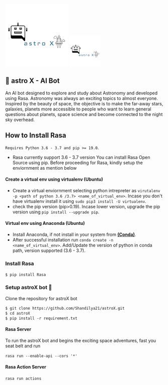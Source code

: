 ![astroX](https://github.com/shandilya21/astroX/raw/master/logo.png)
<img src="logo.png" alt="Logo" width="100" height="100">

## :rocket: astro X - AI Bot 
An AI bot designed to explore and study about Astronomy and developed using Rasa. Astronomy was always an exciting topics to almost everyone. Inspired by the beauty of space, the objective is to make the far-away stars, galaxies, planets more accessible to people who want to learn general questions about planets, space science and become connected to the night sky overhead.

## How to Install Rasa

``` Requires Python 3.6 - 3.7 and pip >= 19.0 ```.
* Rasa currently support 3.6 - 3.7 version You can install Rasa Open Source using pip. Before proceeding for Rasa, kindly setup the enviornment as mention below

#### Create a virtual env using __virtualenv__ (Ubuntu)
* Create a virtual enviornment selecting python intrepreter as ```virutalenv -p <path of python 3.6 /3.7> <name_of_virtual_env>```. Incase you don't have virtualenv install it using ```sudo pip3 install -U virtualenv```.
* check the pip version (pip>0.19). Incase lower version, upgrade the pip version using ```pip install --upgrade pip```.

#### Virtual env using __Anaconda__ (Ubuntu)
* Install Anaconda, if not install in your system from [**(Conda)**](https://www.anaconda.com/products/individual).
* After successful installation run ``` conda create -n <name_of_virtual_env> ```. Add/Update the version of python in conda path,
version supported (3.6 - 3.7).

### Install Rasa
``` $ pip install Rasa ```

### Setup astroX bot :rocket:
Clone the repository for astroX bot

``` 
$ git clone https://github.com/Shandilya21/astroX.git
$ cd astroX
$ pip install -r requirement.txt
```

#### Rasa Server
To run the astroX bot and begins the exciting space adventures, fast you seat belt and run

``` rasa run --enable-api --cors '*' ```

#### Rasa Action Server

``` rasa run actions ```